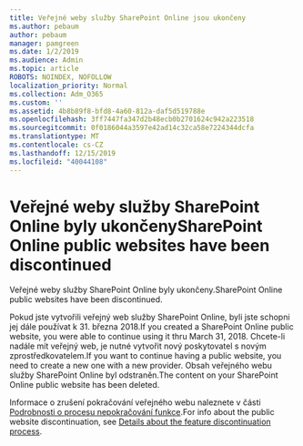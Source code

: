 ```yaml
---
title: Veřejné weby služby SharePoint Online jsou ukončeny
ms.author: pebaum
author: pebaum
manager: pamgreen
ms.date: 1/2/2019
ms.audience: Admin
ms.topic: article
ROBOTS: NOINDEX, NOFOLLOW
localization_priority: Normal
ms.collection: Adm_O365
ms.custom: ''
ms.assetid: 4b8b89f8-bfd8-4a60-812a-daf5d519788e
ms.openlocfilehash: 3ff7447fa347d2b48ecb0b2701624c942a223518
ms.sourcegitcommit: 0f0186044a3597e42ad14c32ca58e7224344dcfa
ms.translationtype: MT
ms.contentlocale: cs-CZ
ms.lasthandoff: 12/15/2019
ms.locfileid: "40044108"
---
```

# <a name="sharepoint-online-public-websites-have-been-discontinued"></a><span data-ttu-id="f7f03-102">Veřejné weby služby SharePoint Online byly ukončeny</span><span class="sxs-lookup"><span data-stu-id="f7f03-102">SharePoint Online public websites have been discontinued</span></span>

<span data-ttu-id="f7f03-103">Veřejné weby služby SharePoint Online byly ukončeny.</span><span class="sxs-lookup"><span data-stu-id="f7f03-103">SharePoint Online public websites have been discontinued.</span></span>

<span data-ttu-id="f7f03-104">Pokud jste vytvořili veřejný web služby SharePoint Online, byli jste schopni jej dále používat k 31. března 2018.</span><span class="sxs-lookup"><span data-stu-id="f7f03-104">If you created a SharePoint Online public website, you were able to continue using it thru March 31, 2018.</span></span> <span data-ttu-id="f7f03-105">Chcete-li nadále mít veřejný web, je nutné vytvořit nový poskytovatel s novým zprostředkovatelem.</span><span class="sxs-lookup"><span data-stu-id="f7f03-105">If you want to continue having a public website, you need to create a new one with a new provider.</span></span> <span data-ttu-id="f7f03-106">Obsah veřejného webu služby SharePoint Online byl odstraněn.</span><span class="sxs-lookup"><span data-stu-id="f7f03-106">The content on your SharePoint Online public website has been deleted.</span></span>

<span data-ttu-id="f7f03-107">Informace o zrušení pokračování veřejného webu naleznete v části [Podrobnosti o procesu nepokračování funkce](https://go.microsoft.com/fwlink/?linkid=866980).</span><span class="sxs-lookup"><span data-stu-id="f7f03-107">For info about the public website discontinuation, see [Details about the feature discontinuation process](https://go.microsoft.com/fwlink/?linkid=866980).</span></span>
